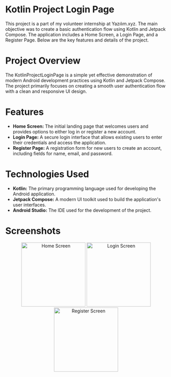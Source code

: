 # Kotlin Project Login Page
This project is a part of my volunteer internship at Yazılım.xyz. The main objective was to create a basic authentication flow using Kotlin and Jetpack Compose. The application includes a Home Screen, a Login Page, and a Register Page. Below are the key features and details of the project.

# Project Overview
The KotlinProjectLoginPage is a simple yet effective demonstration of modern Android development practices using Kotlin and Jetpack Compose. The project primarily focuses on creating a smooth user authentication flow with a clean and responsive UI design.

# Features
- **Home Screen:** The initial landing page that welcomes users and provides options to either log in or register a new account.
- **Login Page:** A secure login interface that allows existing users to enter their credentials and access the application.
- **Register Page:** A registration form for new users to create an account, including fields for name, email, and password.

# Technologies Used
- **Kotlin:** The primary programming language used for developing the Android application.
- **Jetpack Compose:** A modern UI toolkit used to build the application's user interfaces.
- **Android Studio:** The IDE used for the development of the project.

# Screenshots
<p align="center">
  <img src="assets/home_screen.png" alt="Home Screen" width="200"/>
  <img src="assets/login_screen.png" alt="Login Screen" width="200"/>
  <img src="assets/register_screen.png" alt="Register Screen" width="200"/>
</p>
